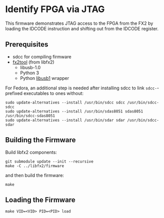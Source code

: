 Identify FPGA via JTAG
======================

This firmware demonstrates JTAG access to the FPGA from the FX2 by loading the
IDCODE instruction and shifting out from the IDCODE register.

## Prerequisites

- sdcc for compiling firmware
- [fx2tool](https://github.com/whitequark/libfx2/tree/main/software) (from libfx2)
    - libusb-1.0
    - Python 3
    - Python [libusb1](https://github.com/vpelletier/python-libusb1) wrapper

For Fedora, an additional step is needed after installing sdcc to link
`sdcc-`-prefixed executables to ones without:

```
sudo update-alternatives --install /usr/bin/sdcc sdcc /usr/bin/sdcc-sdcc
sudo update-alternatives --install /usr/bin/sdas8051 sdas8051 /usr/bin/sdcc-sdas8051
sudo update-alternatives --install /usr/bin/sdar sdar /usr/bin/sdcc-sdar
```

## Building the Firmware

Build libfx2 components:

```
git submodule update --init --recursive
make -C ../libfx2/firmware
```

and then build the firmware:

```
make
```

## Loading the Firmware

```
make VID=<VID> PID=<PID> load
```
